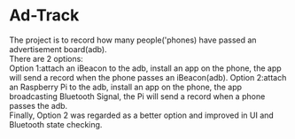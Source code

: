 # Ad-Track
The project is to record how many people('phones) have passed an advertisement board(adb).  
There are 2 options:  
Option 1:attach an iBeacon to the adb, install an app on the phone, the app will send a record when the phone passes an iBeacon(adb). 
Option 2:attach an Raspberry Pi to the adb, install an app on the phone, the app broadcasting Bluetooth Signal, the Pi will send a record when a phone passes the adb.  
Finally, Option 2 was regarded as a better option and improved in UI and Bluetooth state checking.
